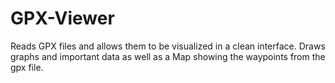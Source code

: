 # GPX-Viewer
Reads GPX files and allows them to be visualized in a clean interface. Draws graphs and important data as well as a Map showing the waypoints from the gpx file.
